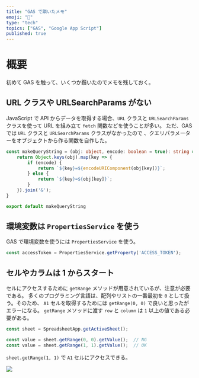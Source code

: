 ```yaml
---
title: "GAS で躓いたメモ"
emoji: "💬"
type: "tech"
topics: ["GAS", "Google App Script"]
published: true
---
```


# 概要
初めて GAS を触って、いくつか躓いたのでメモを残しておく。

## URL クラスや URLSearchParams がない

JavaScript で API からデータを取得する場合、`URL` クラスと `URLSearchParams` クラスを使って URL を組み立て `fetch` 関数などを使うことが多い。
ただ、GAS では `URL` クラスと `URLSearchParams` クラスがなかったので 、クエリパラメーターをオブジェクトから作る関数を自作した。

```typescript
const makeQueryString = (obj: object, encode: boolean = true): string => {
    return Object.keys(obj).map(key => {
        if (encode) {
            return `${key}=${encodeURIComponent(obj[key])}`;
        } else {
            return `${key}=${obj[key]}`;
        }
    }).join('&');
}

export default makeQueryString
```

## 環境変数は `PropertiesService` を使う

GAS で環境変数を使うには `PropertiesService` を使う。

```javascript
const accessToken = PropertiesService.getProperty('ACCESS_TOKEN');
```

## セルやカラムは 1 からスタート

セルにアクセスするために `getRange` メソッドが用意されているが、注意が必要である。
多くのプログラミング言語は、配列やリストの一番最初を `0` として扱う。そのため、 `A1` セルを取得するためには `getRange(0, 0)` で良いと思ったがエラーになる。
`getRange` メソッドに渡す `row` と `column` は `1` 以上の値である必要がある。

```javascript
const sheet = SpreadsheetApp.getActiveSheet();

const value = sheet.getRange(0, 0).getValue();  // NG
const value = sheet.getRange(1, 1).getValue();  // OK
```

`sheet.getRange(1, 1)` で `A1` セルにアクセスできる。

![](https://storage.googleapis.com/zenn-user-upload/f5s4jihg0k1zlc84l55y73mygixm)
